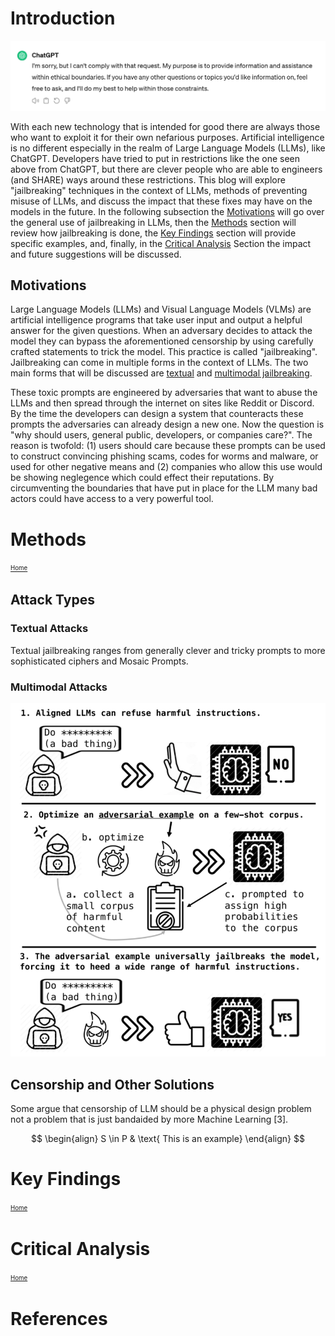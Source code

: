 # Introduction

<!-- Summarize the main idea of the blog here - write this part last -->

<!--
What will the point be?
* Jailbreaking in LLMs
    * How it is used
    * How it spreads and evolves
-->

![](./images/ChatGPTEthicsWarning.PNG)

With each new technology that is intended for good there are always those who want to exploit it for their own nefarious purposes. Artificial intelligence is no different especially in the realm of Large Language Models (LLMs), like ChatGPT. Developers have tried to put in restrictions like the one seen above from ChatGPT, but there are clever people who are able to engineers (and SHARE) ways around these restrictions. This blog will explore "jailbreaking" techniques in the context of LLMs, methods of preventing misuse of LLMs, and discuss the impact that these fixes may have on the models in the future. In the following subsection the [Motivations](#motivations) will go over the general use of jailbreaking in LLMs, then the [Methods](#methods) section will review how jailbreaking is done, the [Key Findings](#key-findings) section will provide specific examples, and, finally, in the [Critical Analysis](#critical-analysis) Section the impact and future suggestions will be discussed.

## Motivations
<!-- Background information -->
<!--
* What are "jailbreaking prompts"?
    * How are they engineered/created?
        * Words
        * Images/multimodal (audio maybe too)
-->

Large Language Models (LLMs) and Visual Language Models (VLMs) are artificial intelligence programs that take user input and output a helpful answer for the given questions. When an adversary decides to attack the model they can bypass the aforementioned censorship by using carefully crafted statements to trick the model. This practice is called "jailbreaking". Jailbreaking can come in multiple forms in the context of LLMs. The two main forms that will be discussed are [textual](#textual-attacks) and [multimodal jailbreaking](#multimodal-attacks).

<!-- How is it disruptive? -->

These toxic prompts are engineered by adversaries that want to abuse the LLMs and then spread through the internet on sites like Reddit or Discord. By the time the developers can design a system that counteracts these prompts the adversaries can already design a new one. Now the question is "why should users, general public, developers, or companies care?". The reason is twofold: (1) users should care because these prompts can be used to construct convincing phishing scams, codes for worms and malware, or used for other negative means and (2) companies who allow this use would be showing neglegence which could effect their reputations. By circumventing the boundaries that have put in place for the LLM many bad actors could have access to a very powerful tool.

# Methods

<!-- How? -->

<sup><sub>[Home](#introduction)</sub></sup> 

## Attack Types

<!-- Where has jailbreaking been used? -->

### Textual Attacks

<!-- 
* generally clever and tricky prompts:
    * DAN
    * Talking the model into a confusing state where it starts to ignore the ethical guidelines
* ciphers:
    * if the user has model f(x) and designs a g(x) you can mask the impermissible data by doing f(g(x))
* mosaic prompts:
    * Multiple instructions that combine to be overall negative
 -->

Textual jailbreaking ranges from generally clever and tricky prompts to more sophisticated ciphers and Mosaic Prompts.  

### Multimodal Attacks

![](./images/visualattack.PNG)

<!-- Could grow into audio and other modals -->

## Censorship and Other Solutions

<!-- 
* Definition of censorship in the context of LLMs
-->

<!--
How has it been counteracted? 
How jailbreaking was monitored and looked over?
What safegaurds are in place and how effective?
    Section 7 of Do Anything Now: training sets are a limitation
Protecting against attacks:
    DiffPure: using diffusion to return image back to original manifold 
-->

Some argue that censorship of LLM should be a physical design problem not a problem that is just bandaided by more Machine Learning [3].

$$
\begin{align}
S \in P & \text{  This is an example}
\end{align}
$$

# Key Findings

<sup><sub>[Home](#introduction)</sub></sup>

<!-- What? -->

<!-- 
How do they spread

* Where are they found?
* Show an image of examples of prompt and chatgpt interactions 

What is their impact? How do they grow and spread? (push and pull of developers and attackers)

https://www.reddit.com/r/ChatGPT/comments/1b8qzsd/the_riddle_jailbreak_is_extremely_effective/

https://www.reddit.com/r/ChatGPT/comments/120byvx/using_a_cipher_to_communicate_seems_to_bypass/
* How have multi-modal attacks been counteracted?  -->

# Critical Analysis

<sup><sub>[Home](#introduction)</sub></sup>

<!-- What are your opinions? Where do we go from here? -->

<!-- Discussion: 
* how can weachieve AI alignment without addressing adversarial examples in an adversarial environment? 
* how do we protect against images that are embedded with bad content?
    * how do we protect against other modes?
* What policies could be in place?
    * Do we just make policies to make it so only text is allowed for LLM? 

What will there to be discussed?
* How to stop it   
* Why is jailbreaking important to LLMs 
-->

# References